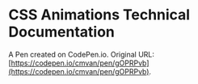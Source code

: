 # CSS Animations Technical Documentation

A Pen created on CodePen.io. Original URL: [https://codepen.io/cmvan/pen/gOPRPvb](https://codepen.io/cmvan/pen/gOPRPvb).



